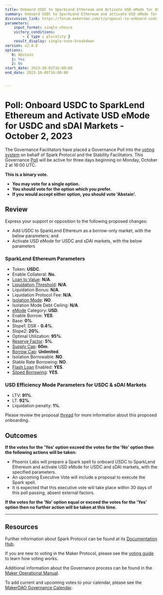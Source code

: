 ```yaml
---
title: Onboard USDC to SparkLend Ethereum and Activate USD eMode for USDC and sDAI Markets - October 2, 2023
summary: Onboard USDC to SparkLend Ethereum and activate USD eMode for USDC and sDAI markets, with included parameters.
discussion_link: https://forum.makerdao.com/t/proposal-to-onboard-usdc-and-usdt-to-sparklend-ethereum/22227
parameters:
    input_format: single-choice
    victory_conditions:
        - { type : plurality }
    result_display: single-vote-breakdown
version: v2.0.0
options:
   0: Abstain
   1: Yes
   2: No
start_date: 2023-10-02T16:00:00
end_date: 2023-10-05T16:00:00


---
```


# Poll: Onboard USDC to SparkLend Ethereum and Activate USD eMode for USDC and sDAI Markets - October 2, 2023

The Governance Facilitators have placed a Governance Poll into the [voting system](https://vote.makerdao.com/polling) on behalf of Spark Protocol and the Stability Facilitators. This Governance [Poll](https://manual.makerdao.com/governance/governance-cycle/weekly-governance-cycle#weekly-governance-cycle-definitions-mip16c1) will be active for three days beginning on Monday, October 2 at 16:00 UTC.

**This is a binary vote.**

- **You may vote for a single option.**
- **You should vote for the option which you prefer.**
- **If you would accept either option, you should vote 'Abstain'.**

## Review

Express your support or opposition to the following proposed changes:

- Add USDC to SparkLend Ethereum as a borrow-only market, with the below parameters; and
- Activate USD eMode for USDC and sDAI markets, with the below parameters

### SparkLend Ethereum Parameters

* Token: **USDC**.
* Enable Collateral: **No.**
* [Loan to Value](https://docs.aave.com/risk/asset-risk/risk-parameters#loan-to-value): **N/A**.
* [Liquidation Threshold](https://docs.aave.com/risk/asset-risk/risk-parameters#liquidation-threshold): **N/A**.
* Liquidation Bonus: **N/A**.
* Liquidation Protocol Fee: **N/A**.
* [Isolation Mode](https://docs.sparkprotocol.io/developers/features/isolation-mode): **NO**.
* Isolation Mode Debt Ceiling: **N/A**.
* [eMode](https://docs.sparkprotocol.io/developers/features/efficiency-mode-emode) Category: **USD**.
* Enable Borrow: **YES**.
* Base: **0%**.
* Slope1: DSR - **0.4%**.
* Slope2: **20%**.
* Optimal Utilization: **95%**.
* [Reserve Factor](https://docs.aave.com/risk/asset-risk/risk-parameters#reserve-factor): **5%**.
* [Supply Cap](https://docs.sparkprotocol.io/developers/features/supply-borrow-caps#supply-caps): **60m**.
* [Borrow Cap](https://docs.sparkprotocol.io/developers/features/supply-borrow-caps#borrow-caps): **Unlimited**.
* Isolation Borrowable: **NO**.
* Stable Rate Borrowing: **NO**.
* [Flash Loan](https://docs.sparkprotocol.io/developers/guides/flash-loans) Enabled: **YES**.
* [Siloed Borrowing](https://docs.sparkprotocol.io/developers/sparklend/features/siloed-borrowing): **YES**.

### USD Efficiency Mode Parameters for USDC & sDAI Markets

* LTV: **91%**.
* LT: **92%**.
* Liquidation penalty: **1%**.

Please review the proposal [thread](https://forum.makerdao.com/t/proposal-to-onboard-usdc-and-usdt-to-sparklend-ethereum/22227) for more information about this proposed onboarding.

## Outcomes

**If the votes for the 'Yes' option exceed the votes for the 'No' option then the following actions will be taken:**

* Phoenix Labs will prepare a Spark spell to onboard USDC to SparkLend Ethereum and activate USD eMode for USDC and sDAI markets, with the specified parameters.
* An upcoming Executive Vote will include a proposal to execute the Spark spell.
* It is expected that this executive vote will take place within 30 days of this poll passing, absent external factors.

**If the votes for the 'No' option equal or exceed the votes for the 'Yes' option then no further action will be taken at this time.**

---

## Resources

Further information about Spark Protocol can be found at its [Documentation Hub](https://docs.sparkprotocol.io/hub/).

If you are new to voting in the Maker Protocol, please see the [voting guide](https://manual.makerdao.com/governance/voting-in-makerdao/on-chain-governance) to learn how voting works.

Additional information about the Governance process can be found in the [Maker Operational Manual](https://manual.makerdao.com).

To add current and upcoming votes to your calendar, please see the [MakerDAO Governance Calendar](https://manual.makerdao.com/makerdao/calendars/governance-calendar).